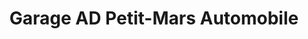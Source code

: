 ---
title: "Garage AD Petit-Mars Automobile"
url: /petit-mars/garage-ad-petit-mars-automobile/
shop: réparation de voitures
---